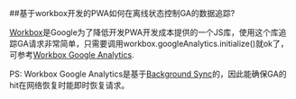 ##基于workbox开发的PWA如何在离线状态控制GA的数据追踪?

[Workbox](https://developers.google.com/web/tools/workbox/)是Google为了降低开发PWA开发成本提供的一个JS库，使用这个库追踪GA请求非常简单，只需要调用workbox.googleAnalytics.initialize()就ok了，可参考[Workbox Google Analytics](https://developers.google.com/web/tools/workbox/modules/workbox-google-analytics).

PS: Workbox Google Analytics是基于[Background Sync](https://wicg.github.io/BackgroundSync/spec/)的，因此能确保GA的hit在网络恢复时能即时恢复请求。